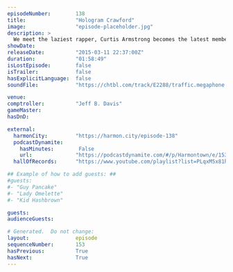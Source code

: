 ```yaml
---
episodeNumber:        138
title:                "Hologram Crawford"
image:                "episode-placeholder.jpg"
description: >
  We meet the laziest rapper, Curtis Armstrong becomes the latest member of the Harmontown family and the plot in Shadowrun thickens.
showDate:             
releaseDate:          "2015-03-11 22:37:00Z"
duration:             "01:58:49"
isLostEpisode:        false
isTrailer:            false
hasExplicitLanguage:  false
soundFile:            "https://chtbl.com/track/E2288/traffic.megaphone.fm/STA4180527222.mp3?updated=1562024746"

venue:                
comptroller:          "Jeff B. Davis"
gameMaster:           
hasDnD:               

external:
  harmonCity:         "https://harmon.city/episode-138"
  podcastDynamite:
    hasMinutes:        False
    url:              "https://podcastdynamite.com/#/p/Harmontown/e/153/138"
  hallOfRecords:      "https://www.youtube.com/playlist?list=PLqxM5x81hNOZ_9TSokj7eO6uv8BVXOEQy"

## Example of how to add guests: ##
#guests:
#- "Guy Pancake"
#- "Lady Omelette"
#- "Kid Hashbrown"

guests:
audienceGuests:

# Generated.  Do not change:
layout:               episode
sequenceNumber:       153
hasPrevious:          True
hasNext:              True
---
```


<!-- The episode description will be rendered here -->
<!-- Add your content below here -->

